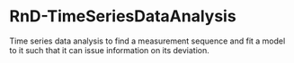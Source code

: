 # RnD-TimeSeriesDataAnalysis

Time series data analysis to find a measurement sequence and fit a model to it such that it can issue information on its deviation.

